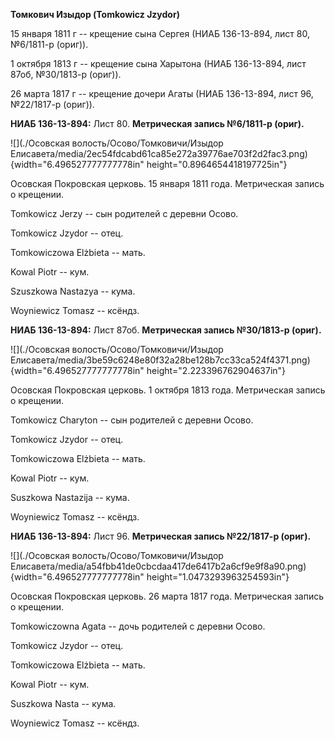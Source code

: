 **Томкович Изыдор (Tomkowicz Jzydor)**

15 января 1811 г -- крещение сына Сергея (НИАБ 136-13-894, лист 80,
№6/1811-р (ориг)).

1 октября 1813 г -- крещение сына Харытона (НИАБ 136-13-894, лист 87об,
№30/1813-р (ориг)).

26 марта 1817 г -- крещение дочери Агаты (НИАБ 136-13-894, лист 96,
№22/1817-р (ориг)).

**НИАБ 136-13-894:** Лист 80. **Метрическая запись №6/1811-р (ориг).**

![](./Осовская волость/Осово/Томковичи/Изыдор Елисавета/media/2ec54fdcabd61ca85e272a39776ae703f2d2fac3.png){width="6.496527777777778in"
height="0.8964654418197725in"}

Осовская Покровская церковь. 15 января 1811 года. Метрическая запись о
крещении.

Tomkowicz Jerzy -- сын родителей с деревни Осовo.

Tomkowicz Jzydor -- отец.

Tomkowiczowa Elżbieta -- мать.

Kowal Piotr -- кум.

Szuszkowa Nastazya -- кума.

Woyniewicz Tomasz -- ксёндз.

**НИАБ 136-13-894:** Лист 87об. **Метрическая запись №30/1813-р
(ориг).**

![](./Осовская волость/Осово/Томковичи/Изыдор Елисавета/media/3be59c6248e80f32a28be128b7cc33ca524f4371.png){width="6.496527777777778in"
height="2.223396762904637in"}

Осовская Покровская церковь. 1 октября 1813 года. Метрическая запись о
крещении.

Tomkowicz Charyton -- сын родителей с деревни Осовo.

Tomkowicz Jzydor -- отец.

Tomkowiczowa Elżbieta -- мать.

Kowal Piotr -- кум.

Suszkowa Nastazija -- кума.

Woyniewicz Tomasz -- ксёндз.

**НИАБ 136-13-894:** Лист 96. **Метрическая запись №22/1817-р (ориг).**

![](./Осовская волость/Осово/Томковичи/Изыдор Елисавета/media/a54fbb41de0cbcdaa417de6417b2a6cf9e9f8a90.png){width="6.496527777777778in"
height="1.0473293963254593in"}

Осовская Покровская церковь. 26 марта 1817 года. Метрическая запись о
крещении.

Tomkowiczowna Agata -- дочь родителей с деревни Осовo.

Tomkowicz Jzydor -- отец.

Tomkowiczowa Elżbieta -- мать.

Kowal Piotr -- кум.

Suszkowa Nasta -- кума.

Woyniewicz Tomasz -- ксёндз.

